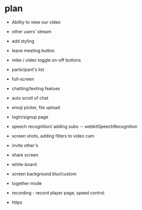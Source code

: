 # plan
- Ability to view our video
- other users' stream

- add styling
- leave meeting button 
- mike / video toggle on-off buttons
- participant's list
- full-screen

- chatting/texting featues
- auto scroll of chat
- emoji picker, file upload

- login/signup page

- speech recognition/ adding subs -- webkitSpeechRecognition
- screen shots, adding filters to video cam

- invite other's
- share screen
- white-board
- screen background blur/custom
- together mode
- recording - record player page, speed control

- https